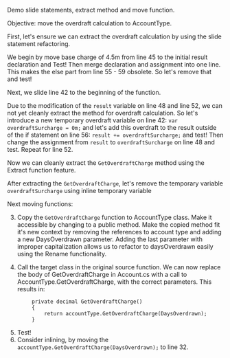 ﻿Demo slide statements, extract method and move function.

Objective: move the overdraft calculation to AccountType.

First, let's ensure we can extract the overdraft calculation by using the slide statement refactoring.

We begin by move base charge of 4.5m from line 45 to the initial result declaration and Test!
Then merge declaration and assignment into one line. This makes the else part from line 55 - 59 obsolete. So let's remove that and test!

Next, we slide line 42 to the beginning of the function.

Due to the modification of the `result` variable on line 48 and line 52, we can not yet cleanly extract the method for overdraft calculation.
So let's introduce a new temporary overdraft variable on line 42: `var overdraftSurcharge = 0m;`
and let's add this overdraft to the result outside of the if statement on line 56: `result += overdraftSurcharge;` and test!
Then change the assignment from `result` to `overdraftSurcharge` on line 48 and test.
Repeat for line 52.

Now we can cleanly extract the `GetOverdraftCharge` method using the Extract function feature.

After extracting the `GetOverdraftCharge`, let's remove the temporary variable `overdraftSurcharge` using inline temporary variable

Next moving functions:

3. Copy the `GetOverdraftCharge` function to AccountType class. Make it accessible by changing to a public method.
Make the copied method fit it's new context by removing the references to account type and adding a new DaysOverdrawn parameter.
Adding the last parameter with improper capitalization allows us to refactor to daysOverdrawn easily using the Rename functionality.

4. Call the target class in the original source function. 
We can now replace the body of GetOverdraftCharge in Account.cs with a call to AccountType.GetOverdraftCharge, with the correct parameters.
This results in:
```
        private decimal GetOverdraftCharge()
        {
            return accountType.GetOverdraftCharge(DaysOverdrawn);
        }
```

5. Test!
6. Consider inlining, by moving the `accountType.GetOverdraftCharge(DaysOverdrawn);` to line 32.